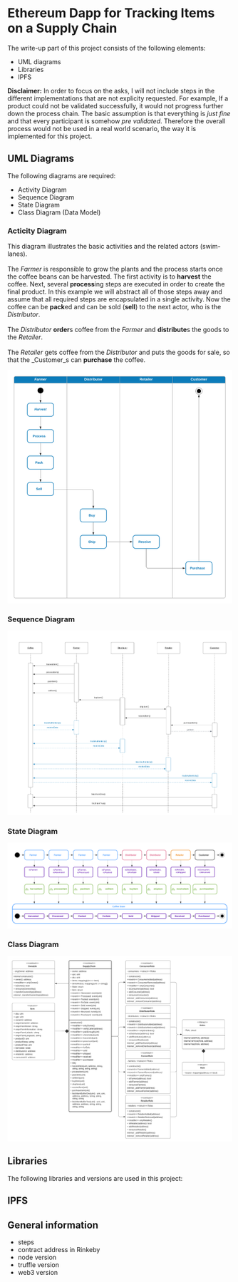 # Ethereum Dapp for Tracking Items on a Supply Chain

The write-up part of this project consists of the following elements:
- UML diagrams
- Libraries
- IPFS

**Disclaimer:**
In order to focus on the asks, I will not include steps in the different implementations that are not explicity requested. For example, If a product could not be validated successfully, it would not progress further down the process chain. The basic assumption is that everything is _just fine_ and that every participant is somehow _pre validated_. Therefore the overall process would not be used in a real world scenario, the way it is implemented for this project.

## UML Diagrams
The following diagrams are required:
- Activity Diagram
- Sequence Diagram
- State Diagram
- Class Diagram (Data Model)

### Acticity Diagram
This diagram illustrates the basic activities and the related actors (swim-lanes).\
\
The _Farmer_ is responsible to grow the plants and the process starts once the coffee beans can be harvested. The first activity is to **harvest** the coffee. Next, several **process**ing steps are executed in order to create the final product. In this example we will abstract all of those steps away and assume that all required steps are encapsulated in a single activity. Now the coffee can be **pack**ed and can be sold (**sell**) to the next actor, who is the _Distributor_.\
\
The _Distributor_ **order**s coffee from the _Farmer_ and **distribute**s the goods to the _Retailer_.\
\
The _Retailer_ gets coffee from the _Distributor_ and puts the goods for sale, so that the _Customer_s can **purchase** the coffee.

![](./UML/activity-diagram.png)

### Sequence Diagram

![](./UML/sequence-diagram.png)

### State Diagram

![](./UML/state-diagram.png)

### Class Diagram

![](./UML/class-diagram.png)

## Libraries
The following libraries and versions are used in this project:

## IPFS

## General information
- steps
- contract address in Rinkeby
- node version
- truffle version
- web3 version